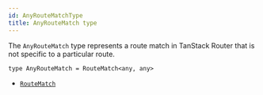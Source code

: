 ```yaml
---
id: AnyRouteMatchType
title: AnyRouteMatch type
---
```


The `AnyRouteMatch` type represents a route match in TanStack Router that is not specific to a particular route.

```tsx
type AnyRouteMatch = RouteMatch<any, any>
```

- [`RouteMatch`](../RouteMatchType)

